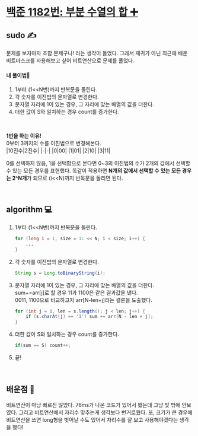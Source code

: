 # [백준 1182번: 부분 수열의 합 ➕](https://www.acmicpc.net/problem/1182)  
## sudo ✍
문제를 보자마자 조합 문제구나! 라는 생각이 들었다. 그래서 재귀가 아닌 최근에 배운 비트마스크를 사용해보고 싶어 비트연산으로 문제를 풀었다.  

#### 내 풀이법📔
1. 1부터 (1<<N번)까지 반복문을 돌린다.
2. 각 숫자를 이진법의 문자열로 변경한다.
3. 문자열 자리에 1이 있는 경우, 그 자리에 맞는 배열의 값을 더한다.
4. 더한 값이 S와 일치하는 경우 count를 증가한다. 

<br/>

**1번을 하는 이유!**  
0부터 3까지의 수를 이진법으로 변경해본다.  
|10진수|2진수|
|-|-|
|0|00|
|1|01|
|2|10|
|3|11|

0를 선택하지 않음, 1을 선택함으로 본다면 0~3의 이진법의 수가 2개의 값에서 선택할 수 있는 모든 경우를 표현했다. 똑같이 적용하면 **N개의 값에서 선택할 수 있는 모든 경우는 2^N개**가 되므로 (i<<N)까지 반목문을 돌리면 된다.



<br/>

## algorithm 💻
1. 1부터 (1<<N번)까지 반복문을 돌린다.
    ```java
    for (long i = 1, size = 1L << N; i < size; i++) {
        ...
    }
    ```

2. 각 숫자를 이진법의 문자열로 변경한다.
    ```java
    String s = Long.toBinaryString(i);
    ```

3. 문자열 자리에 1이 있는 경우, 그 자리에 맞는 배열의 값을 더한다.  
    sum+=arr[j]로 할 경우 11과 1100은 같은 결과값을 낸다.  
    0011, 1100으로 비교하고자 arr[N-len+j]라는 결론을 도출했다.
    ```java
    for (int j = 0, len = s.length(); j < len; j++) {
        if (s.charAt(j) == '1') sum += arr[N - len + j];
    }
    ```

4. 더한 값이 S와 일치하는 경우 count를 증가한다. 
    ```java
    if(sum == S) count++;
    ```

5. 끝!


<br/>

## 배운점 🌵
비트연산이 마냥 빠르진 않았다. 76ms가 나온 코드가 있어서 봤는데 그냥 빛 밖에 안보였다. 그리고 비트연산에서 자리수 맞추는게 생각보다 번거로웠다. 또, 크기가 큰 경우에 비트연산을 쓰면 long형을 벗어날 수도 있어서 자리수를 잘 보고 사용해야겠다는 생각을 했다!  